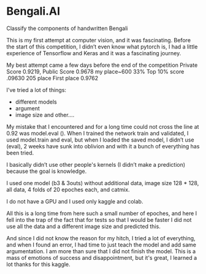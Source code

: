 # Bengali.AI
Classify the components of handwritten Bengali

This is my first attempt at computer vision, and it was fascinating.
Before the start of this competition, I didn’t even know what pytorch is, I had a little experience of Tensorflow and Keras and it was a fascinating journey.
 
My best attempt came a few days before the end of the competition
Private Score 0.9219, Public Score 0.9678 my place~600 33%
Top 10% score .09630 205 place
First place 0.9762
 
I've tried a lot of things:

- different models
- argument
- image size and other….
 
My mistake that I encountered and for a long time could not cross the line at 0.92 was model.eval (). 
When I trained the network train and validated, I used model.train and eval, but when I loaded the saved model, I didn’t use (eval), 2 weeks have sunk into oblivion and with it a bunch of everything has been tried.
 
I basically didn’t use other people's kernels (I didn’t make a prediction) because the goal is knowledge.
 
I used one model (b3 & 3outs) without additional data, image size 128 * 128, all data, 4 folds of 20 epoches each, and catmix.
 
 I do not have a GPU and I used only kaggle and colab.
 
All this is a long time from here such a small number of epoches, and here I fell into the trap of the fact that for tests so that I would be faster I did not use all the data and a different image size and predicted this.
 
And since I did not know the reason for my hitch, I tried a lot of everything, and when I found an error, I had time to just teach the model and add same argumentation.
I am more than sure that I did not finish the model.
This is a mass of emotions of success and disappointment, but it's great, I learned a lot thanks for this kaggle.
